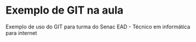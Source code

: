 # Exemplo de GIT na aula
Exemplo de uso do GIT para turma do Senac EAD - Técnico em informática para internet
